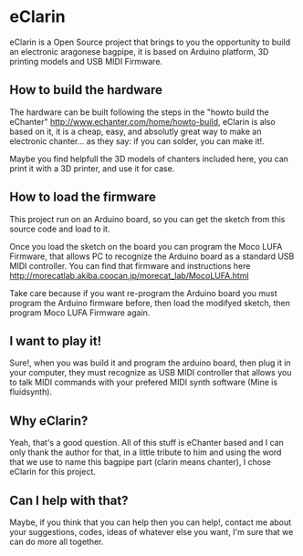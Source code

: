 eClarin
=======
eClarin is a Open Source project that brings to you the opportunity to build an electronic aragonese bagpipe, it is based on Arduino platform, 3D printing models and USB MIDI Firmware.

How to build the hardware
-------------------------
The hardware can be built following the steps in the "howto build the eChanter" http://www.echanter.com/home/howto-build, eClarin is also based on it, it is a cheap, easy, and absolutly great way to make an electronic chanter... as they say: if you can solder, you can make it!.

Maybe you find helpfull the 3D models of chanters included here, you can print it with a 3D printer, and use it for case.

How to load the firmware
------------------------
This project run on an Arduino board, so you can get the sketch from this source code and load to it.

Once you load the sketch on the board you can program the Moco LUFA Firmware, that allows PC to recognize the Arduino board as a standard USB MIDI controller. You can find that firmware and instructions here http://morecatlab.akiba.coocan.jp/morecat_lab/MocoLUFA.html

Take care because if you want re-program the Arduino board you must program the Arduino firmware before, then load the modifyed sketch, then program Moco LUFA Firmware again.

I want to play it!
------------------
Sure!, when you was build it and program the arduino board, then plug it in your computer, they must recognize as USB MIDI controller that allows you to talk MIDI commands with your prefered MIDI synth software (Mine is fluidsynth).

Why eClarin?
------------
Yeah, that's a good question. All of this stuff is eChanter based and I can only thank the author for that, in a little tribute to him and using the word that we use to name this bagpipe part (clarin means chanter), I chose eClarin for this project.

Can I help with that?
---------------------
Maybe, if you think that you can help then you can help!, contact me about your suggestions, codes, ideas of whatever else you want, I'm sure that we can do more all together.
